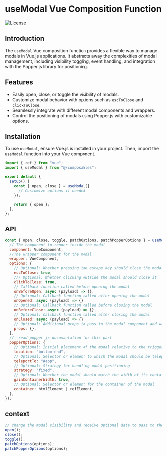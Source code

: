 # useModal Vue Composition Function

[![License](https://img.shields.io/badge/License-MIT-blue.svg)](https://opensource.org/licenses/MIT)

## Introduction

The `useModal` Vue composition function provides a flexible way to manage modals in Vue.js applications. It abstracts away the complexities of modal management, including visibility toggling, event handling, and integration with the Popper.js library for positioning.

## Features

- Easily open, close, or toggle the visibility of modals.
- Customize modal behavior with options such as `escToClose` and `clickToClose`.
- Seamlessly integrate with different modal components and wrappers.
- Control the positioning of modals using Popper.js with customizable options.

## Installation

To use `useModal`, ensure Vue.js is installed in your project. Then, import the `useModal` function into your Vue component.

```javascript
import { ref } from "vue";
import { useModal } from "@/composables";

export default {
  setup() {
    const { open, close } = useModal({
      // Customize options if needed
    });

    return { open };
  },
};
```

## API

```javascript
const { open, close, toggle, patchOptions, patchPopperOptions } = useModal({
  // The component to render inside the modal
  component: VueComponent,
  //The wrapper component for the modal
  wrapper: VueComponent,
  options: {
    // Optional: Whether pressing the escape key should close the modal
    escToClose: true,
    /// Optional: Whether clicking outside the modal should close it
    clickToClose: true,
    // Callback function called before opening the modal
    onBeforeOpen: async (payload) => {},
    // Optional: Callback function called after opening the modal
    onOpened: async (payload) => {},
    // Optional: Callback function called before closing the modal
    onBeforeClose: async (payload) => {},
    // Optional: Callback function called after closing the modal
    onClosed: async (payload) => {},
    // Optional: Additional props to pass to the modal component and wrapper component
    props: {},
  },
  //  read popper js documantation for this part
  popperOptions: {
    // Optional: Initial placement of the modal relative to the trigger element
    location: "bottom-end",
    // Optional: Selector or element to which the modal should be teleported
    teleportTo: "#app",
    // Optional: Strategy for handling modal positioning
    strategy: "fixed",
    // Optional: Whether the modal should match the width of its container
    gainContainerWidth: true,
    // Optional: Selector or element for the container of the modal
    container: htmlElement | refElement,
  },
});
```

## context

```javascript
// change the modal visibility and receive Optional data to pass to the modal component and lifecycle hooks.
open();
close();
toggle();
patchOptions(options);
patchPopperOptions(options);
```
